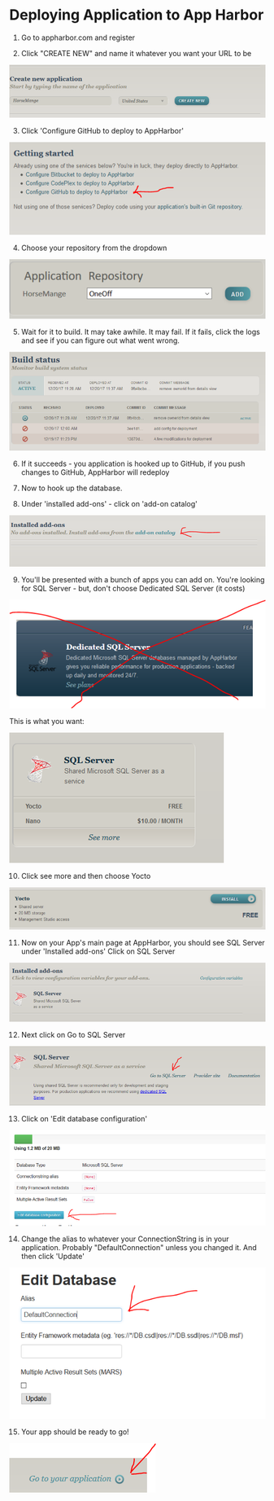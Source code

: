 # Deploying Application to App Harbor

1. Go to appharbor.com and register

2. Click "CREATE NEW" and name it whatever you want your URL to be

![image](./images/1.png)

3. Click 'Configure GitHub to deploy to AppHarbor'

![image](./images/2.png)

4. Choose your repository from the dropdown

![image](./images/3.png)

5. Wait for it to build. It may take awhile. It may fail. If it fails, click the logs and see if you can figure out what went wrong.

![image](./images/4.png)

6. If it succeeds - you application is hooked up to GitHub, if you push changes to GitHub, AppHarbor will redeploy

7. Now to hook up the database.

8. Under 'installed add-ons' - click on 'add-on catalog'

![image](./images/5.png)

9. You'll be presented with a bunch of apps you can add on. You're looking for SQL Server - but, don't choose Dedicated SQL Server (it costs)

![image](./images/6.png)

This is what you want:

![image](./images/7.png)

10. Click see more and then choose Yocto

![image](./images/8.png)

11. Now on your App's main page at AppHarbor, you should see SQL Server under 'Installed add-ons' Click on SQL Server

![image](./images/9.png)

12. Next click on Go to SQL Server

![image](./images/10.png)

13. Click on 'Edit database configuration'

![image](./images/11.png)

14. Change the alias to whatever your ConnectionString is in your application. Probably "DefaultConnection" unless you changed it. And then click 'Update'

![image](./images/12.png)

15. Your app should be ready to go!

![image](./images/13.png)